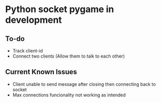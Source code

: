 # Python socket pygame in development

## To-do

- Track client-id
- Connect two clients (Allow them to talk to each other)

## Current Known Issues

- Client unable to send message after closing then connecting back to socket
- Max connections funcionality not working as intended
